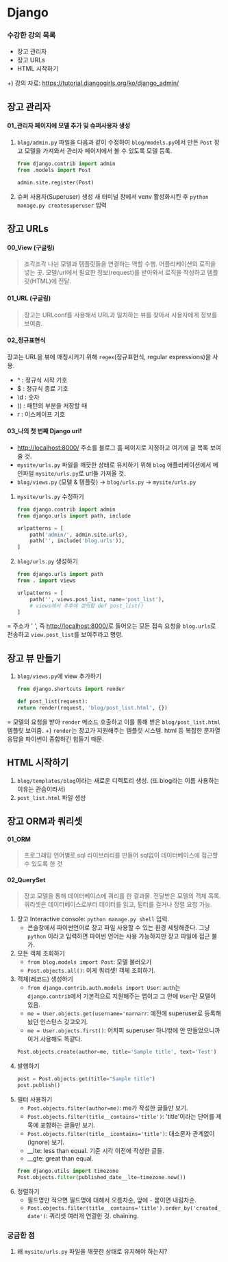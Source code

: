 # Django

### 수강한 강의 목록
- 장고 관리자
- 장고 URLs
- HTML 시작하기

+) 강의 자료: <https://tutorial.djangogirls.org/ko/django_admin/>

## 장고 관리자
#### 01_관리자 페이지에 모델 추가 및 슈퍼사용자 생성
1. `blog/admin.py` 파일을 다음과 같이 수정하여 `blog/models.py`에서 만든 `Post` 장고 모델을
 가져와서 관리자 페이지에서 볼 수 있도록 모델 등록.
    ```python
    from django.contrib import admin
    from .models import Post
    
    admin.site.register(Post)
    ```
2. 슈퍼 사용자(Superuser) 생성
새 터미널 창에서 venv 활성화시킨 후 `python manage.py createsuperuser` 입력

## 장고 URLs
#### 00_View (구글링)
> 조각조각 나뉜 모델과 템플릿들을 연결하는 역할 수행. 어플리케이션의 로직을 넣는 곳.
> 모델/url에서 필요한 정보(request)를 받아와서 로직을 작성하고 템플릿(HTML)에 전달.

#### 01_URL (구글링)
> 장고는 URLconf를 사용해서 URL과 일치하는 뷰를 찾아서 사용자에게 정보를 보여줌.

#### 02_정규표현식
장고는 URL을 뷰에 매칭시키기 위해 `regex`(정규표현식, regular expressions)을 사용.
- ^ : 정규식 시작 기호
- $ : 정규식 종료 기호
- \d : 숫자
- () : 패턴의 부분을 저장할 때
- r : 이스케이프 기호

#### 03_나의 첫 번째 Django url!
- <http://localhost:8000/> 주소를 블로그 홈 페이지로 지정하고 여기에 글 목록 보여줄 것.
- `mysite/urls.py` 파일을 깨끗한 상태로 유지하기 위해 `blog` 애플리케이션에서 메인파일 `mysite/urls.py`로 url들 가져올 것.
- `blog/views.py` (모델 & 템플릿) -> `blog/urls.py` -> `mysite/urls.py`

1. `mysite/urls.py` 수정하기
    ```python
    from django.contrib import admin
    from django.urls import path, include
    
    urlpatterns = [
        path('admin/', admin.site.urls),
        path('', include('blog.urls')),
    ]
    ```

2. `blog/urls.py` 생성하기
    ```python
    from django.urls import path
    from . import views
    
    urlpatterns = [
        path('', views.post_list, name='post_list'),  
        # views에서 추후에 정의할 def post_list()
    ]
    ```
= 주소가 ' ', 즉 <http://localhost:8000/>로 들어오는 모든 접속 요청을 `blog.urls`로 전송하고 `view.post_list`를 보여주라고 명령.

## 장고 뷰 만들기
1. `blog/views.py`에 view 추가하기
    ```python
   from django.shortcuts import render
   
    def post_list(request):
    return render(request, 'blog/post_list.html', {})
    ```
= 모델의 요청을 받아 `render` 메소드 호출하고 이를 통해 받은 `blog/post_list.html` 템플릿 보여줌.
+) `render`는 장고가 지원해주는 템플릿 시스템. html 등 복잡한 문자열 응답을 파이썬이 종합하긴 힘들기 때문.

## HTML 시작하기
1. `blog/templates/blog`이라는 새로운 디렉토리 생성. (또 blog라는 이름 사용하는 이유는 관습이라서)
2. `post_list.html` 파일 생성

## 장고 ORM과 쿼리셋
#### 01_ORM
> 프로그래밍 언어별로 sql 라이브러리를 만들어 sql없이 데이터베이스에 접근할 수 있도록 한 것

#### 02_QuerySet
> 장고 모델을 통해 데이터베이스에 쿼리를 한 결과물. 전달받은 모델의 객체 목록.
> 쿼리셋은 데이터베이스로부터 데이터를 읽고, 필터를 걸거나 정렬 요청 가능.

1. 장고 Interactive console: `python manage.py shell` 입력.
    - 콘솔창에서 파이썬언어로 장고 파일 사용할 수 있는 환경 세팅해준다. 그냥 `python` 이라고 입력하면 파이썬 언어는 사용 가능하지만 장고 파일에 접근 불가.
2. 모든 객체 조회하기
    - `from blog.models import Post`: 모델 불러오기
    - `Post.objects.all()`: 이게 쿼리셋! 객체 조회하기.
3. 객체(레코드) 생성하기
    - `from django.contrib.auth.models import User`: `auth`는 `django.contrib`에서 기본적으로 지원해주는 앱이고 그 안에 `User`란 모델이 있음.
    - `me = User.objects.get(username='narnarr`: 예전에 superuser로 등록해놨던 인스턴스 갖고오기.
    - `me = User.objects.first()`: 어차피 superuser 하나밖에 안 만들었으니까 이거 사용해도 똑같다.
    ```python
    Post.objects.create(author=me, title='Sample title', text='Test')
    ```
4. 발행하기
    ```python
    post = Post.objects.get(title="Sample title")
   post.publish()
    ```
5. 필터 사용하기
    - `Post.objects.filter(author=me)`: me가 작성한 글들만 보기.
    - `Post.objects.filter(title__contains='title')`: 'title'이라는 단어를 제목에 포함하는 글들만 보기.
    - `Post.objects.filter(title__icontains='title')`: 대소문자 관계없이(ignore) 보기.
    - __lte: less than equal. 기준 시각 이전에 작성한 글들.
    - __gte: great than equal.
    ```python
    from django.utils import timezone
   Post.objects.filter(published_date__lte=timezone.now())
    ```
 6. 정렬하기
    - 필드명만 적으면 필드명에 대해서 오름차순, 앞에 `-` 붙이면 내림차순.
    - `Post.objects.filter(title__contains='title').order_by('created_date')`: 쿼리셋 여러개 연결한 것. chaining.
 
 
### 궁금한 점
1. 왜 `mysite/urls.py` 파일을 깨끗한 상태로 유지해야 하는지?
